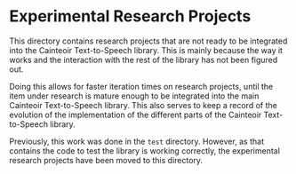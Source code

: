 # Experimental Research Projects

This directory contains research projects that are not ready to be integrated
into the Cainteoir Text-to-Speech library. This is mainly because the way it
works and the interaction with the rest of the library has not been figured
out.

Doing this allows for faster iteration times on research projects, until the
item under research is mature enough to be integrated into the main Cainteoir
Text-to-Speech library. This also serves to keep a record of the evolution of
the implementation of the different parts of the Cainteoir Text-to-Speech
library.

Previously, this work was done in the `test` directory. However, as that
contains the code to test the library is working correctly, the experimental
research projects have been moved to this directory.
